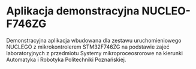 # Aplikacja demonstracyjna NUCLEO-F746ZG

Demonstracyjna aplikacja wbudowana dla zestawu uruchomieniowego NUCLEGO z mikrokontrolerem STM32F746ZG na podstawie zajeć laboratoryjnych z przedmiotu Systemy mikroproceosrorowe na kierunki Automatyka i Robotyka Politechniki Poznańskiej.
